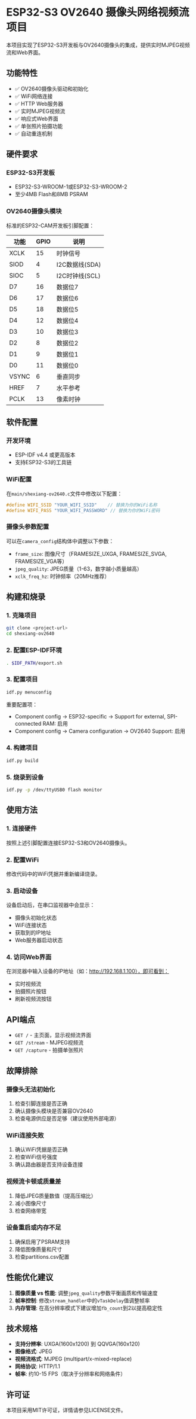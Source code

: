 # ESP32-S3 OV2640 摄像头网络视频流项目

本项目实现了ESP32-S3开发板与OV2640摄像头的集成，提供实时MJPEG视频流和Web界面。

## 功能特性

- ✅ OV2640摄像头驱动和初始化
- ✅ WiFi网络连接
- ✅ HTTP Web服务器
- ✅ 实时MJPEG视频流
- ✅ 响应式Web界面
- ✅ 单张照片拍摄功能
- ✅ 自动重连机制

## 硬件要求

### ESP32-S3开发板
- ESP32-S3-WROOM-1或ESP32-S3-WROOM-2
- 至少4MB Flash和8MB PSRAM

### OV2640摄像头模块
标准的ESP32-CAM开发板引脚配置：

| 功能 | GPIO | 说明 |
|------|------|------|
| XCLK | 15 | 时钟信号 |
| SIOD | 4 | I2C数据线(SDA) |
| SIOC | 5 | I2C时钟线(SCL) |
| D7 | 16 | 数据位7 |
| D6 | 17 | 数据位6 |
| D5 | 18 | 数据位5 |
| D4 | 12 | 数据位4 |
| D3 | 10 | 数据位3 |
| D2 | 8 | 数据位2 |
| D1 | 9 | 数据位1 |
| D0 | 11 | 数据位0 |
| VSYNC | 6 | 垂直同步 |
| HREF | 7 | 水平参考 |
| PCLK | 13 | 像素时钟 |

## 软件配置

### 开发环境
- ESP-IDF v4.4 或更高版本
- 支持ESP32-S3的工具链

### WiFi配置
在`main/shexiang-ov2640.c`文件中修改以下配置：

```c
#define WIFI_SSID "YOUR_WIFI_SSID"    // 替换为你的WiFi名称
#define WIFI_PASS "YOUR_WIFI_PASSWORD" // 替换为你的WiFi密码
```

### 摄像头参数配置
可以在`camera_config`结构体中调整以下参数：

- `frame_size`: 图像尺寸（FRAMESIZE_UXGA, FRAMESIZE_SVGA, FRAMESIZE_VGA等）
- `jpeg_quality`: JPEG质量（1-63，数字越小质量越高）
- `xclk_freq_hz`: 时钟频率（20MHz推荐）

## 构建和烧录

### 1. 克隆项目
```bash
git clone <project-url>
cd shexiang-ov2640
```

### 2. 配置ESP-IDF环境
```bash
. $IDF_PATH/export.sh
```

### 3. 配置项目
```bash
idf.py menuconfig
```

重要配置项：
- Component config → ESP32-specific → Support for external, SPI-connected RAM: 启用
- Component config → Camera configuration → OV2640 Support: 启用

### 4. 构建项目
```bash
idf.py build
```

### 5. 烧录到设备
```bash
idf.py -p /dev/ttyUSB0 flash monitor
```

## 使用方法

### 1. 连接硬件
按照上述引脚配置连接ESP32-S3和OV2640摄像头。

### 2. 配置WiFi
修改代码中的WiFi凭据并重新编译烧录。

### 3. 启动设备
设备启动后，在串口监视器中会显示：
- 摄像头初始化状态
- WiFi连接状态
- 获取到的IP地址
- Web服务器启动状态

### 4. 访问Web界面
在浏览器中输入设备的IP地址（如：http://192.168.1.100），即可看到：
- 实时视频流
- 拍摄照片按钮
- 刷新视频流按钮

## API端点

- `GET /` - 主页面，显示视频流界面
- `GET /stream` - MJPEG视频流
- `GET /capture` - 拍摄单张照片

## 故障排除

### 摄像头无法初始化
1. 检查引脚连接是否正确
2. 确认摄像头模块是否兼容OV2640
3. 检查电源供应是否足够（建议使用外部电源）

### WiFi连接失败
1. 确认WiFi凭据是否正确
2. 检查WiFi信号强度
3. 确认路由器是否支持设备连接

### 视频流卡顿或质量差
1. 降低JPEG质量数值（提高压缩比）
2. 减小图像尺寸
3. 检查网络带宽

### 设备重启或内存不足
1. 确保启用了PSRAM支持
2. 降低图像质量和尺寸
3. 检查partitions.csv配置

## 性能优化建议

1. **图像质量 vs 性能**: 调整`jpeg_quality`参数平衡画质和传输速度
2. **帧率控制**: 修改`stream_handler`中的`vTaskDelay`值调整帧率
3. **内存管理**: 在高分辨率模式下建议增加`fb_count`到2以提高稳定性

## 技术规格

- **支持分辨率**: UXGA(1600x1200) 到 QQVGA(160x120)
- **图像格式**: JPEG
- **视频流格式**: MJPEG (multipart/x-mixed-replace)
- **网络协议**: HTTP/1.1
- **帧率**: 约10-15 FPS（取决于分辨率和网络条件）

## 许可证

本项目采用MIT许可证，详情请参见LICENSE文件。
